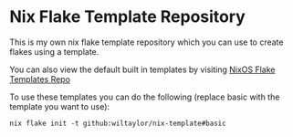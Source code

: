 # Nix Flake Template Repository
This is my own nix flake template repository which you can use to create flakes using a template.

You can also view the default built in templates by visiting [NixOS Flake Templates Repo](https://github.com/NixOS/templates)

To use these templates you can do the following (replace basic with the template you want to use):

```shell
nix flake init -t github:wiltaylor/nix-template#basic

```
